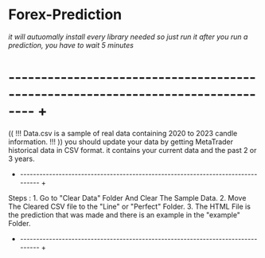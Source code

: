 # Forex-Prediction
*it will autuomally install every library needed so just run it*
*after you run a prediction, you have to wait 5 minutes*
# -------------------------------------------------------------------------------- +

(( !!! Data.csv is a sample of real data containing 2020 to 2023 candle information. !!! ))
you should update your data by getting MetaTrader historical data in CSV format.
it contains your current data and the past 2 or 3 years.
+ -------------------------------------------------------------------------------- +

Steps : 
	1. Go to "Clear Data" Folder And Clear The Sample Data.
	2. Move The Cleared CSV file to the "Line" or "Perfect" Folder.
	3. The HTML File is the prediction that was made and there is an example in the "example" Folder.

+ -------------------------------------------------------------------------------- +
